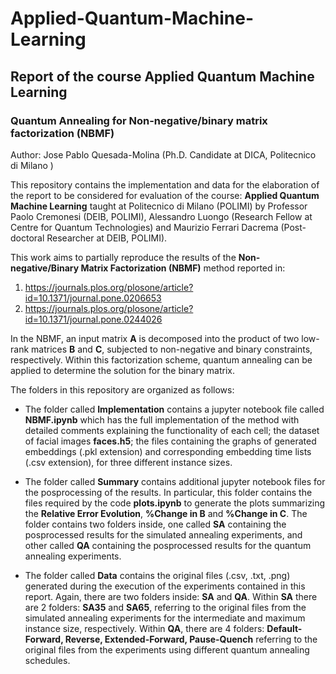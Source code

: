# Applied-Quantum-Machine-Learning

## Report of the course Applied Quantum Machine Learning
### Quantum Annealing for Non-negative/binary matrix factorization (NBMF)

Author: Jose Pablo Quesada-Molina (Ph.D. Candidate at DICA, Politecnico di Milano )

This repository contains the implementation and data for the elaboration of the report to be considered for evaluation of the course: **Applied Quantum Machine Learning** taught at Politecnico di Milano (POLIMI) by Professor Paolo Cremonesi (DEIB, POLIMI), Alessandro Luongo (Research Fellow at Centre for Quantum Technologies) and Maurizio Ferrari Dacrema (Post-doctoral Researcher at DEIB, POLIMI). 

This work aims to partially reproduce the results of the **Non-negative/Binary Matrix Factorization (NBMF)** method reported in:

1. https://journals.plos.org/plosone/article?id=10.1371/journal.pone.0206653
2. https://journals.plos.org/plosone/article?id=10.1371/journal.pone.0244026

In the NBMF, an input matrix **A** is decomposed into the product of two low-rank matrices **B** and **C**, subjected to non-negative and binary constraints, respectively. Within this factorization scheme, quantum annealing can be applied to determine the solution for the binary matrix.

The folders in this repository are organized as follows:

- The folder called **Implementation** contains a jupyter notebook file called **NBMF.ipynb** which has the full implementation of the method with detailed comments explaining the functionality of each cell; the dataset of facial images **faces.h5**; the files containing the graphs of generated embeddings (.pkl extension) and corresponding embedding time lists (.csv extension), for three different instance sizes.

- The folder called **Summary** contains additional jupyter notebook files for the posprocessing of the results. In particular, this folder contains the files required by the code **plots.ipynb** to generate the plots summarizing the **Relative Error Evolution**, **%Change in B** and **%Change in C**. The folder contains two folders inside, one called **SA** containing the posprocessed results for the simulated annealing experiments, and other called **QA** containing the posprocessed results for the quantum annealing experiments.

- The folder called **Data** contains the original files (.csv, .txt, .png) generated during the execution of the experiments contained in this report. Again, there are two folders inside: **SA** and **QA**. Within **SA** there are 2 folders: **SA35** and **SA65**, referring to the original files from the simulated annealing experiments for the intermediate and maximum instance size, respectively. Within **QA**, there are 4 folders: **Default-Forward, Reverse, Extended-Forward, Pause-Quench** referring to the original files from the experiments using different quantum annealing schedules.
